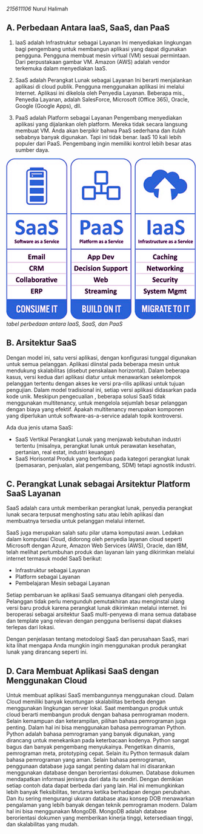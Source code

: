_215611106_ Nurul Halimah

## A. Perbedaan Antara IaaS, SaaS, dan PaaS

1. IaaS adalah Infrastruktur sebagai Layanan
   Ini menyediakan lingkungan bagi pengembang untuk membangun aplikasi yang dapat digunakan pengguna. Pengguna membuat mesin virtual (VM) sesuai permintaan.
   Dari perpustakaan gambar VM.
   Amazon (AWS) adalah vendor terkemuka dalam menyediakan IaaS.

2. SaaS adalah Perangkat Lunak sebagai Layanan
   Ini berarti menjalankan aplikasi di cloud publik. Pengguna menggunakan aplikasi ini melalui Internet. Aplikasi ini dikelola oleh Penyedia Layanan. Beberapa mis., Penyedia Layanan, adalah SalesForce, Microsoft (Office 365), Oracle, Google (Google Apps), dll.
3. PaaS adalah Platform sebagai Layanan Pengembang menyediakan aplikasi yang dijalankan oleh platform.
   Mereka tidak secara langsung membuat VM.
   Anda akan berpikir bahwa PaaS sederhana dan itulah sebabnya banyak digunakan. Tapi ini tidak benar. IaaS 10 kali lebih populer dari PaaS. Pengembang ingin memiliki kontrol lebih besar atas sumber daya.

![01](images/01.jpg)
_tabel perbedaan antara IaaS, SaaS, dan PaaS_

## B. Arsitektur SaaS

Dengan model ini, satu versi aplikasi, dengan konfigurasi tunggal digunakan untuk semua pelanggan. Aplikasi diinstal pada beberapa mesin untuk mendukung skalabilitas (disebut penskalaan horizontal). Dalam beberapa kasus, versi kedua dari aplikasi diatur untuk menawarkan sekelompok pelanggan tertentu dengan akses ke versi pra-rilis aplikasi untuk tujuan pengujian. Dalam model tradisional ini, setiap versi aplikasi didasarkan pada kode unik. Meskipun pengecualian , beberapa solusi SaaS tidak menggunakan multitenancy, untuk mengelola sejumlah besar pelanggan dengan biaya yang efektif. Apakah multitenancy merupakan komponen yang diperlukan untuk software-as-a-service adalah topik kontroversi.

Ada dua jenis utama SaaS:

- SaaS Vertikal
  Perangkat Lunak yang menjawab kebutuhan industri tertentu (misalnya, perangkat lunak untuk perawatan kesehatan, pertanian, real estat, industri keuangan)
- SaaS Horisontal
  Produk yang berfokus pada kategori perangkat lunak (pemasaran, penjualan, alat pengembang, SDM) tetapi agnostik industri.

## C. Perangkat Lunak sebagai Arsitektur Platform SaaS Layanan

SaaS adalah cara untuk memberikan perangkat lunak, penyedia perangkat lunak secara terpusat menghosting satu atau lebih aplikasi dan membuatnya tersedia untuk pelanggan melalui internet.

SaaS juga merupakan salah satu pilar utama komputasi awan. Ledakan dalam komputasi Cloud, didorong oleh penyedia layanan cloud seperti Microsoft dengan Azure, Amazon Web Services (AWS), Oracle, dan IBM, telah melihat pertumbuhan produk dan layanan lain yang dikirimkan melalui internet termasuk model SaaS berikut:

- Infrastruktur sebagai Layanan
- Platform sebagai Layanan
- Pembelajaran Mesin sebagai Layanan

Setiap pembaruan ke aplikasi SaaS semuanya ditangani oleh penyedia. Pelanggan tidak perlu mengunduh pemutakhiran atau menginstal ulang versi baru produk karena perangkat lunak dikirimkan melalui internet. Ini beroperasi sebagai arsitektur SaaS multi-penyewa di mana semua database dan template yang relevan dengan pengguna berlisensi dapat diakses terlepas dari lokasi.

Dengan penjelasan tentang metodologi SaaS dan perusahaan SaaS, mari kita lihat mengapa Anda mungkin ingin menggunakan produk perangkat lunak yang dirancang seperti ini.

## D. Cara Membuat Aplikasi SaaS dengan Menggunakan Cloud

Untuk membuat aplikasi SaaS membangunnya menggunakan cloud. Dalam Cloud memiliki banyak keuntungan skalabilitas berbeda dengan menggunakan lingkungan server lokal. Saat membangun produk untuk cloud berarti membangun produk dengan bahasa pemrograman modern. Selain kemampuan dan keterampilan, pilihan bahasa pemrograman juga penting. Dalam hal ini bisa menggunakan bahasa pemrograman Python. Python adalah bahasa pemrograman yang banyak digunakan, yang dirancang untuk menekankan pada keterbacaan kodenya. Python sangat bagus dan banyak pengembang menyukainya. Pengetikan dinamis, pemrograman meta, prototyping cepat. Selain itu Python termasuk dalam bahasa pemrograman yang aman. Selain bahasa pemrograman, penggunaan database juga sangat penting dalam hal ini disarankan menggunakan database dengan berorientasi dokumen. Database dokumen mendapatkan informasi jenisnya dari data itu sendiri. Dengan demikian setiap contoh data dapat berbeda dari yang lain. Hal ini memungkinkan lebih banyak fleksibilitas, terutama ketika berhadapan dengan perubahan. Dan itu sering mengurangi ukuran database atau konsep DOB menawarkan pengalaman yang lebih banyak dengan teknik pemrograman modern. Dalam hal ini bisa menggunakan MongoDB. MongoDB adalah database berorientasi dokumen yang memberikan kinerja tinggi, ketersediaan tinggi, dan skalabilitas yang mudah.
